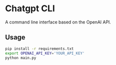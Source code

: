 # Chatgpt CLI

A command line interface based on the OpenAI API.

## Usage

```bash
pip install -r requirements.txt
export OPENAI_API_KEY='YOUR_API_KEY'
python main.py
```

